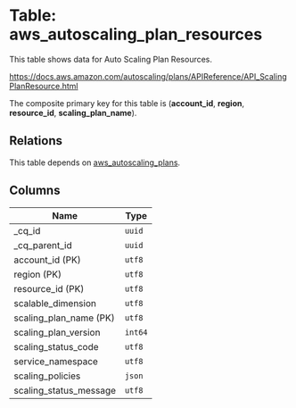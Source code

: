 # Table: aws_autoscaling_plan_resources

This table shows data for Auto Scaling Plan Resources.

https://docs.aws.amazon.com/autoscaling/plans/APIReference/API_ScalingPlanResource.html

The composite primary key for this table is (**account_id**, **region**, **resource_id**, **scaling_plan_name**).

## Relations

This table depends on [aws_autoscaling_plans](aws_autoscaling_plans).

## Columns

| Name          | Type          |
| ------------- | ------------- |
|_cq_id|`uuid`|
|_cq_parent_id|`uuid`|
|account_id (PK)|`utf8`|
|region (PK)|`utf8`|
|resource_id (PK)|`utf8`|
|scalable_dimension|`utf8`|
|scaling_plan_name (PK)|`utf8`|
|scaling_plan_version|`int64`|
|scaling_status_code|`utf8`|
|service_namespace|`utf8`|
|scaling_policies|`json`|
|scaling_status_message|`utf8`|
